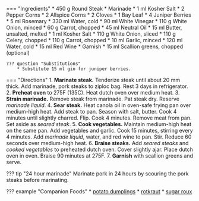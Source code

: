 === "Ingredients"
    * 450 g Round Steak
    * Marinade
        * 1 ml Kosher Salt
        * 2 Pepper Corns
        * 2 Allspice Corns
        * 2 Cloves
        * 1 Bay Leaf
        * 4 Juniper Berries
        * 5 ml Rosemary
        * 330 ml Water, cold
        * 90 ml White Vinegar
        * 110 g White Onion, minced
        * 60 g Carrot, chopped
    * 45 ml Neutral Oil
    * 15 ml Butter, unsalted, melted
    * 1 ml Kosher Salt
    * 110 g White Onion, sliced
    * 110 g Celery, chopped
    * 110 g Carrot, chopped
    * 10 ml Garlic, minced
    * 120 ml Water, cold
    * 15 ml Red Wine
    * Garnish
        * 15 ml Scallion greens, chopped (optional)

    ??? question "Substitutions"
        * Substitute 15 ml gin for juniper berries.

=== "Directions"
    1. **Marinate steak.** Tenderize steak until about 20 mm thick. Add marinade, pork steaks to ziploc bag. Rest 3 days in refrigerator.
    2. **Preheat oven** to 275F (135C). Heat dutch oven over medium heat.
    3. **Strain marinade.** Remove steak from marinade. Pat steak dry. Reserve *marinade liquid*.
    4. **Sear steak.** Heat canola oil in oven-safe frying pan over medium-high heat. Add steak to pan. Season with salt, butter. Cook 4 minutes until slightly charred. Flip. Cook 4 minutes. Remove meat from pan. Set aside as *seared steak*.
    5. **Cook vegetables.** Maintain medium-high heat on the same pan. Add vegetables and garlic. Cook 15 minutes, stirring every 4 minutes. Add *marinade liquid*, water, and red wine to pan. Stir. Reduce 60 seconds over medium-high heat.
    6. **Braise steaks.** Add *seared steaks* and *cooked vegetables* to preheated dutch oven. Cover slightly ajar. Place dutch oven in oven. Braise 90 minutes at 275F.
    7. **Garnish** with scallion greens and serve.

??? tip "24 hour marinade"
    Marinate pork in 24 hours by scouring the pork steaks before marinating.

??? example "Companion Foods"
    * [potato dumplings](../sides/potato-dumplings.md)
    * [rotkraut](../salads/slaws/rotkraut.md)
    * [sugar roux](../sauces/sugar-roux.md)

[^1]:
    ["German Sauerbraten Recipe."](http://www.bavariankitchen.com/meats/sauerbraten.aspx). 26 December 2009. Accessed 2019.
